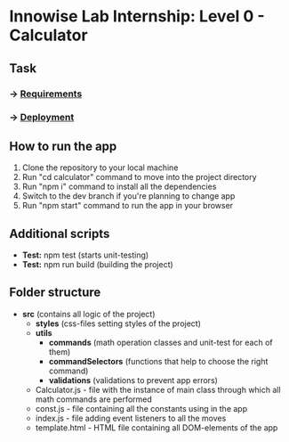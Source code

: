 # Innowise Lab Internship: Level 0 - Calculator
## Task
### **→** [Requirements](https://docs.google.com/document/d/1j8DnTnRSNoRBdYtKu3Rgk1STLso4X5Rev2-oEyxMsK8/edit)
### **→** [Deployment](https://calculator-olivertears.vercel.app/)
## How to run the app
1. Clone the repository to your local machine
2. Run "cd calculator" command to move into the project directory
3. Run "npm i" command to install all the dependencies
4. Switch to the dev branch if you're planning to change app
5. Run "npm start" command to run the app in your browser
## Additional scripts
- **Test:** npm test (starts unit-testing)
- **Test:** npm run build (building the project)
## Folder structure
- **src** (contains all logic of the project)
  - **styles** (css-files setting styles of the project)
  - **utils**
    - **commands** (math operation classes and unit-test for each of them)
    - **commandSelectors** (functions that help to choose the right command)
    - **validations** (validations to prevent app errors)
  - Calculator.js - file with the instance of main class through which all math commands are performed
  - const.js - file containing all the constants using in the app
  - index.js - file adding event listeners to all the moves
  - template.html - HTML file containing all DOM-elements of the app
